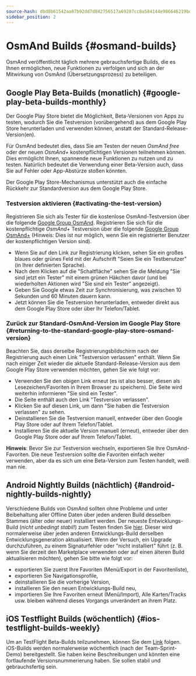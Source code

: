 ```yaml
---
source-hash: dbd8b61542aa07b92dd7d842756517a69287cc8a584144e986646219bdfa3dd4
sidebar_position: 2
---
```


# OsmAnd Builds {#osmand-builds}

OsmAnd veröffentlicht täglich mehrere gebrauchsfertige Builds, die es Ihnen ermöglichen, neue Funktionen zu verfolgen und sich an der Mitwirkung von OsmAnd (Übersetzungsprozess) zu beteiligen.

## Google Play Beta-Builds (monatlich) {#google-play-beta-builds-monthly}

Der Google Play Store bietet die Möglichkeit, Beta-Versionen von
Apps zu testen, wodurch Sie die Testversion
(vorübergehend) aus dem Google Play Store herunterladen und verwenden können, anstatt der Standard-Release-Version(en).

Für OsmAnd bedeutet dies, dass Sie am Testen der neuen *OsmAnd
free* oder der neuen *OsmAnd+* kostenpflichtigen Versionen teilnehmen können. Dies ermöglicht Ihnen,
spannende neue Funktionen zu nutzen und zu testen. Natürlich bedeutet die Verwendung einer Beta-Version auch, dass
Sie auf Fehler oder App-Abstürze stoßen könnten.

Der Google Play Store-Mechanismus unterstützt auch die einfache Rückkehr zur
Standardversion aus dem Google Play Store.


### Testversion aktivieren {#activating-the-test-version}

Registrieren Sie sich als Tester für die kostenlose OsmAnd-Testversion über die folgende [Google Group OsmAnd](https://play.google.com/apps/testing/net.osmand). Registrieren Sie sich für die kostenpflichtige *OsmAnd+* Testversion über die folgende [Google Group OsmAnd+](https://play.google.com/apps/testing/net.osmand.plus/testing) (Hinweis: Dies ist nur möglich, wenn Sie ein registrierter Benutzer der kostenpflichtigen Version sind).

- Wenn Sie auf den Link zur Registrierung klicken, sehen Sie ein großes blaues oder grünes Feld mit der Aufschrift "Seien Sie ein Testbenutzer" (in Ihrer definierten Sprache).
- Nach dem Klicken auf die "Schaltfläche" sehen Sie die Meldung "Sie sind jetzt ein Tester" mit einem grünen Häkchen davor (und bei wiederholten Aktionen wird "Sie sind ein Tester" angezeigt).
- Geben Sie Google etwas Zeit zur Synchronisierung, was zwischen 10 Sekunden und 60 Minuten dauern kann.
- Jetzt können Sie die Testversion herunterladen, entweder direkt aus dem Google Play Store oder über Ihr Telefon/Tablet.

### Zurück zur Standard-OsmAnd-Version im Google Play Store {#returning-to-the-standard-google-play-store-osmand-version}

Beachten Sie, dass derselbe Registrierungsbildschirm nach der Registrierung auch einen Link "Testversion verlassen" enthält. Wenn Sie nach einiger Zeit wieder die aktuelle Standard-Release-Version aus dem Google Play Store verwenden möchten, gehen Sie wie folgt vor:

- Verwenden Sie den obigen Link erneut (es ist also besser, diesen als Lesezeichen/Favoriten in Ihrem Browser zu speichern). Die Seite wird weiterhin informieren "Sie sind ein Tester".
- Die Seite enthält auch den Link "Testversion verlassen".
- Klicken Sie auf diesen Link, um dann "Sie haben die Testversion verlassen" zu sehen.
- Deinstallieren Sie die Testversion manuell, entweder über den Google Play Store oder auf Ihrem Telefon/Tablet.
- Installieren Sie die aktuelle Version manuell (erneut), entweder über den Google Play Store oder auf Ihrem Telefon/Tablet.

**Hinweis**: Bevor Sie zur Testversion wechseln, exportieren Sie Ihre OsmAnd-Favoriten. Die neue Testversion sollte die Favoriten einfach weiter verwenden, aber da es sich um eine Beta-Version zum Testen handelt, weiß man nie.

## Android Nightly Builds (nächtlich) {#android-nightly-builds-nightly}

Verschiedene Builds von OsmAnd sollten ohne Probleme und unter Beibehaltung aller Offline Daten über jeden anderen Build desselben Stammes (älter oder neuer) installiert werden. Der neueste Entwicklungs-Build (*nicht unbedingt stabil!*) zum Testen finden Sie [hier](https://download.osmand.net/latest-night-build/OsmAnd-default.apk). Dieser wird normalerweise über jeden anderen Entwicklungs-Build derselben Entwicklungsgeneration aktualisiert. Wenn der Versuch, ein Upgrade durchzuführen, zu einem Signaturfehler oder "nicht installiert" führt (z. B. wenn Sie derzeit den Marketplace verwenden oder auf einen älteren Build aktualisieren möchten), gehen Sie bitte wie folgt vor:

- exportieren Sie zuerst Ihre Favoriten (Menü/Export in der Favoritenliste),
- exportieren Sie Navigationsprofile,
- deinstallieren Sie die vorherige Version,
- installieren Sie den neuen Entwicklungs-Build neu,
- importieren Sie Ihre Favoriten erneut (Menü/Import),
Alle Karten/Tracks usw. bleiben während dieses Vorgangs unverändert an ihrem Platz.

## iOS Testflight Builds (wöchentlich) {#ios-testflight-builds-weekly}

Um an TestFlight Beta-Builds teilzunehmen, können Sie dem [Link](https://testflight.apple.com/join/7poGNCKy) folgen. iOS-Builds werden normalerweise wöchentlich (nach der Team-Sprint-Demo) bereitgestellt. Sie haben keine Beschreibungen und könnten eine fortlaufende Versionsnummerierung haben. Sie sollen stabil und gebrauchsfertig sein.